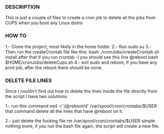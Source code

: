 ### DESCRIPTION

This is just a couple of files to create a 
cron job to delete all the jobs from CUPS
when you boot any Linux distro

### HOW TO

1.- Clone the project, most likely in the home folder.
2.- Run sudo su
3.- Then run the createCrontab file like this:
bash ./cronJobs/createCrontab.sh install after that if you run crontab -l you should see this line @reboot bash $HOME/cronJobs/deleteCups.sh
4.- exit sudo and reboot, if you have any print job, after the reboot there should be none.

### DELETE FILE LINES

Since I couldn't find out how to delete the lines inside the file
directly from the script I have two solutions:

1.- run this command 
    sed -i '/@reboot/d' /var/spool/cron/crontabs/$USER
    that command delete all the lines that have @reboot on it.

2.- just delete the fucking file
    rm /var/spool/cron/crontabs/$USER
    simple nothing more, if you run the bash file again, the script will create a new file.
